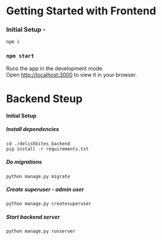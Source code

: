 # Getting Started with Frontend
### Initial Setup - 
```shell
npm i
```

### `npm start`

Runs the app in the development mode.\
Open [http://localhost:3000](http://localhost:3000) to view it in your browser.

# Backend Steup

#### Initial Setup

##### Install dependencies
```shell
cd ./delishbites_backend
pip install -r requirements.txt
```

##### Do migrations
```shell
python manage.py migrate
```

##### Create superuser - admin user
```shell
python manage.py createsuperuser
```

##### Start backend server
```shell
python manage.py runserver
```